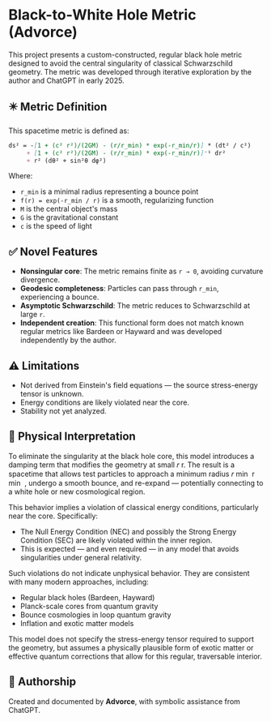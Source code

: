 # Black-to-White Hole Metric (Advorce)

This project presents a custom-constructed, regular black hole metric designed to avoid the central singularity of classical Schwarzschild geometry. The metric was developed through iterative exploration by the author and ChatGPT in early 2025.

## ✴️ Metric Definition

This spacetime metric is defined as:

```markdown
ds² = -[1 + (c² r²)/(2GM) - (r/r_min) * exp(-r_min/r)] * (dt² / c²)
     + [1 + (c² r²)/(2GM) - (r/r_min) * exp(-r_min/r)]⁻¹ dr²
     + r² (dθ² + sin²θ dφ²)
```

Where:
- `r_min` is a minimal radius representing a bounce point
- `f(r) = exp(-r_min / r)` is a smooth, regularizing function
- `M` is the central object's mass
- `G` is the gravitational constant
- `c` is the speed of light

## ✅ Novel Features

- **Nonsingular core**: The metric remains finite as `r → 0`, avoiding curvature divergence.
- **Geodesic completeness**: Particles can pass through `r_min`, experiencing a bounce.
- **Asymptotic Schwarzschild**: The metric reduces to Schwarzschild at large `r`.
- **Independent creation**: This functional form does not match known regular metrics like Bardeen or Hayward and was developed independently by the author.

## ⚠️ Limitations

- Not derived from Einstein's field equations — the source stress-energy tensor is unknown.
- Energy conditions are likely violated near the core.
- Stability not yet analyzed.

## 🌌 Physical Interpretation

To eliminate the singularity at the black hole core, this model introduces a damping term that modifies the geometry at small 
𝑟
r. The result is a spacetime that allows test particles to approach a minimum radius 
𝑟
min
⁡
r 
min
​
 , undergo a smooth bounce, and re-expand — potentially connecting to a white hole or new cosmological region.

This behavior implies a violation of classical energy conditions, particularly near the core. Specifically:
- The Null Energy Condition (NEC) and possibly the Strong Energy Condition (SEC) are likely violated within the inner region.
- This is expected — and even required — in any model that avoids singularities under general relativity.

Such violations do not indicate unphysical behavior. They are consistent with many modern approaches, including:
- Regular black holes (Bardeen, Hayward)
- Planck-scale cores from quantum gravity
- Bounce cosmologies in loop quantum gravity
- Inflation and exotic matter models

This model does not specify the stress-energy tensor required to support the geometry, but assumes a physically plausible form of exotic matter or effective quantum corrections that allow for this regular, traversable interior.

## 🧠 Authorship

Created and documented by **Advorce**, with symbolic assistance from ChatGPT.

